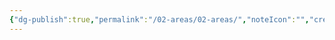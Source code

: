 ```yaml
---
{"dg-publish":true,"permalink":"/02-areas/02-areas/","noteIcon":"","created":"2025-01-01T05:48:55.511+01:00","updated":"2025-01-01T06:07:11.250+01:00"}
---
```



